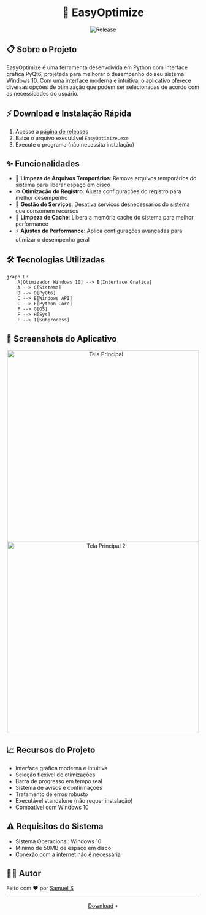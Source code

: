 <h1 align="center">
  🚀 EasyOptimize
</h1>

<p align="center">
  <img src="https://img.shields.io/github/v/release/samuelbr38/Otimizador-Windows-10" alt="Release"> 
</p>

## 📋 Sobre o Projeto

EasyOptimize é uma ferramenta desenvolvida em Python com interface gráfica PyQt6, projetada para melhorar o desempenho do seu sistema Windows 10. Com uma interface moderna e intuitiva, o aplicativo oferece diversas opções de otimização que podem ser selecionadas de acordo com as necessidades do usuário.

## ⚡ Download e Instalação Rápida

1. Acesse a [página de releases](https://github.com/samuelbr38/Otimizador-Windows-10/releases/tag/Download)
2. Baixe o arquivo executável `EasyOptimize.exe`
3. Execute o programa (não necessita instalação)

## ✨ Funcionalidades

- 🧹 **Limpeza de Arquivos Temporários**: Remove arquivos temporários do sistema para liberar espaço em disco
- ⚙️ **Otimização do Registro**: Ajusta configurações do registro para melhor desempenho
- 🔄 **Gestão de Serviços**: Desativa serviços desnecessários do sistema que consomem recursos
- 💾 **Limpeza de Cache**: Libera a memória cache do sistema para melhor performance
- ⚡ **Ajustes de Performance**: Aplica configurações avançadas para otimizar o desempenho geral

## 🛠️ Tecnologias Utilizadas

```mermaid
graph LR
    A[Otimizador Windows 10] --> B[Interface Gráfica]
    A --> C[Sistema]
    B --> D[PyQt6]
    C --> E[Windows API]
    C --> F[Python Core]
    F --> G[OS]
    F --> H[Sys]
    F --> I[Subprocess]
```

## 📱 Screenshots do Aplicativo

<p align="center">
  <img src="https://github.com/samuelbr38/Otimizador-Windows-10/blob/main/assets/1.JPG?raw=true" alt="Tela Principal" width="500">
  <img src="https://github.com/samuelbr38/Otimizador-Windows-10/blob/main/assets/2.JPG?raw=true" alt="Tela Principal 2" width="500">
</p>

## 📈 Recursos do Projeto

- Interface gráfica moderna e intuitiva
- Seleção flexível de otimizações
- Barra de progresso em tempo real
- Sistema de avisos e confirmações
- Tratamento de erros robusto
- Executável standalone (não requer instalação)
- Compatível com Windows 10

## ⚠️ Requisitos do Sistema

- Sistema Operacional: Windows 10
- Mínimo de 50MB de espaço em disco
- Conexão com a internet não é necessária

## 👨‍💻 Autor

Feito com ❤️ por [Samuel S](https://github.com/samuelbr38)

---

<p align="center">
  <a href="https://github.com/samuelbr38/Otimizador-Windows-10/releases/tag/Download">Download</a> •
</p>
